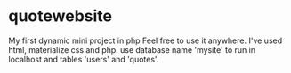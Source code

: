# quotewebsite
My first dynamic mini project in php
Feel free to use it anywhere.
I've used html, materialize css and php.
use database name 'mysite' to run in localhost and tables 'users' and 'quotes'.
